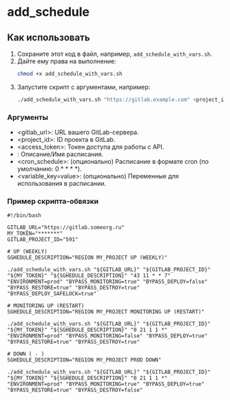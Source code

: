 # add_schedule

## Как использовать

1. Сохраните этот код в файл, например, `add_schedule_with_vars.sh`.
2. Дайте ему права на выполнение:
   ```bash
   chmod +x add_schedule_with_vars.sh
   ```
3. Запустите скрипт с аргументами, например:
   ```bash
   ./add_schedule_with_vars.sh "https://gitlab.example.com" <project_id> <access_token> "My scheduled job" "0 * * * *" "VAR1=value1" "VAR2=value2"
   ```

### Аргументы
- <gitlab_url>: URL вашего GitLab-сервера.
- <project_id>: ID проекта в GitLab.
- <access_token>: Токен доступа для работы с API.
- <description>: Описание/Имя расписания.
- <cron_schedule>: (опционально) Расписание в формате cron (по умолчанию: 0 * * * *).
- <variable_key=value>: (опционально) Переменные для использования в расписании.

### Пример скрипта-обвязки
```shell
#!/bin/bash

GITLAB_URL="https://gitlab.someorg.ru"
MY_TOKEN="*******"
GITLAB_PROJECT_ID="591"

# UP (WEEKLY)
SGHEDULE_DESCRIPTION="REGION MY_PROJECT UP (WEEKLY)"

./add_schedule_with_vars.sh "${GITLAB_URL}" "${GITLAB_PROJECT_ID}" "${MY_TOKEN}" "${SGHEDULE_DESCRIPTION}" "43 11 * * 7" "ENVIRONMENT=prod" "BYPASS_MONITORING=true" "BYPASS_DEPLOY=false" "BYPASS_RESTORE=true" "BYPASS_DESTROY=true" "BYPASS_DEPLOY_SAFELOCK=true"

# MONITORING UP (RESTART)
SGHEDULE_DESCRIPTION="REGION MY_PROJECT MONITORING UP (RESTART)"

./add_schedule_with_vars.sh "${GITLAB_URL}" "${GITLAB_PROJECT_ID}" "${MY_TOKEN}" "${SGHEDULE_DESCRIPTION}" "0 21 1 1 *" "ENVIRONMENT=prod" "BYPASS_MONITORING=false" "BYPASS_DEPLOY=true" "BYPASS_RESTORE=true" "BYPASS_DESTROY=true"

# DOWN ( - )
SGHEDULE_DESCRIPTION="REGION MY_PROJECT PROD DOWN"

./add_schedule_with_vars.sh "${GITLAB_URL}" "${GITLAB_PROJECT_ID}" "${MY_TOKEN}" "${SGHEDULE_DESCRIPTION}" "0 21 1 1 *" "ENVIRONMENT=prod" "BYPASS_MONITORING=true" "BYPASS_DEPLOY=true" "BYPASS_RESTORE=true" "BYPASS_DESTROY=false"

```
